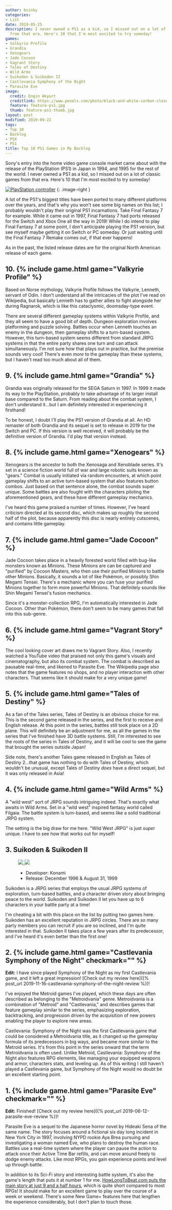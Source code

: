 ```yaml
---
author: bsinky
categories:
- List
date: 2019-05-25
description: I never owned a PS1 as a kid, so I missed out on a lot of classic games
  from that era. Here's 10 that I'm most excited to try someday!
games:
- Valkyrie Profile
- Grandia
- Xenogears
- Jade Cocoon
- Vagrant Story
- Tales of Destiny
- Wild Arms
- Suikoden & Suikoden II
- Castlevania Symphony of the Night
- Parasite Eve
image:
  credit: Engin Akyurt
  creditlink: https://www.pexels.com/photo/black-and-white-carbon-close-up-close-up-2092075/
  feature: feature-ps1.jpg
  thumb: feature-ps1-thumb.jpg
layout: post
modified: 2019-09-22
tags:
- Top 10
- Backlog
- PSX
- PS1
title: Top 10 PS1 Games in My Backlog
---
```


Sony's entry into the home video game console market came about with the release
of the PlayStation (PS1) in Japan in 1994, and 1995 for the rest of the world. I
never owned a PS1 as a kid, so I missed out on a lot of classic games from that
era. Here's 10 that I'm most excited to try someday!

<!--more-->

[![PlayStation controller](https://i.imgur.com/lRtiCzQt.png)](https://i.imgur.com/lRtiCzQ.png)
{: .image-right }

A lot of the PS1's biggest titles have been ported to many different platforms
over the years, and that's why you won't see some big names on this list; I
probably wouldn't play their original PS1 incarnations. Take Final Fantasy 7 for
example. While it came out in 1997, Final Fantasy 7 had ports released for the
Switch and Xbox One all the way in 2019! While I do intend to play Final Fantasy
7 at some point, I don't anticipate playing the PS1 version, but see myself
maybe getting it on Switch or PC someday. Or just waiting until the Final
Fantasy 7 Remake comes out, if that ever happens!

As in the past, the listed release dates are for the original North American
release of each game.

## 10. {% include game.html game="Valkyrie Profile" %}

Based on Norse mythology, Valkyrie Profile follows the Valkyrie, Lenneth, servant
of Odin. I don't understand all the intricacies of the plot I've read on
Wikipedia, but basically Lenneth has to gather allies to fight alongside her
during Ragnarok, which is like this cataclysmic, doomsday-type event.

There are several different gameplay systems within Valkyrie Profile, and they
all seem to have a good bit of depth. Dungeon exploration involves platforming
and puzzle solving. Battles occur when Lenneth touches an enemy in the dungeon,
then gameplay shifts to a turn-based system. However, this turn-based system
seems different from standard JRPG systems in that the entire party shares one
turn and can attack simultaneously. I'm not sure how that plays out in practice,
but the premise sounds very cool! There's even *more* to the gameplay than these
systems, but I haven't read too much about all of them.

## 9. {% include game.html game="Grandia" %}

Grandia was originally released for the SEGA Saturn in 1997. In 1999 it made its
way to the PlayStation, probably to take advantage of its larger install base
compared to the Saturn. From reading about the combat system, I don't understand
it...but I am definitely interested in experiencing it firsthand!

To be honest, I doubt I'll play the PS1 version of Grandia at all. An HD
remaster of both Grandia and its sequel is set to release in 2019 for the Switch
and PC. If this version is well received, it will probably be the definitive
version of Grandia. I'd play that version instead.

## 8. {% include game.html game="Xenogears" %}

Xenogears is the ancestor to both the Xenosaga and Xenoblade series. It's set in
a science fiction world full of war and large robotic suits known as "gears."
Combat is usually initiated via random encounters, at which point gameplay
shifts to an active turn-based system that also features button combos. Just
based on that sentence alone, the combat sounds super unique. Some battles are
also fought with the characters piloting the aforementioned gears, and these
have different gameplay mechanics.

I've heard this game praised a number of times. However, I've heard criticism
directed at its second disc, which makes up roughly the second half of the plot,
because apparently this disc is nearly entirely cutscenes, and contains little
gameplay.

## 7. {% include game.html game="Jade Cocoon" %}

Jade Cocoon takes place in a heavily forested world filled with bug-like
monsters known as Minions. These Minions are can be captured and "purified" by
Cocoon Masters, who then use their purified Minions to battle other Minions.
Basically, it sounds a lot of like Pokémon, or possibly Shin Megami Tensei.
There's a mechanic where you can fuse your purified Minions together to form
more powerful Minions. That definitely sounds like Shin Megami Tensei's fusion
mechanics.

Since it's a monster-collection RPG, I'm automatically interested in Jade
Cocoon. Other than Pokémon, there don't seem to be many games that fall into
this sub-genre.

## 6. {% include game.html game="Vagrant Story" %}

The cool looking cover art draws me to Vagrant Story. Also, I recently watched a
YouTube video that praised not only this game's visuals and cinematography, but
also its combat system. The combat is described as pausable real-time, and
likened to Parasite Eve. The Wikipedia page also notes that the game features no
shops, and no player interaction with other characters. That seems like it
should make for a very unique game!

## 5. {% include game.html game="Tales of Destiny" %}

As a fan of the Tales series, Tales of Destiny is an obvious choice for me. This
is the second game released in the series, and the first to receive and English
release. At this point in the series, battles still took place on a 2D plane.
This will definitely be an adjustment for me, as all the games in the series
that I've finished have 3D battle systems. Still, I'm interested to see the
roots of the series in Tales of Destiny, and it will be cool to see the game
that brought the series outside Japan!

Side note, there's another Tales game released in English as Tales of Destiny
2...that game has nothing to do with Tales of Destiny, which wouldn't be
unusual, except Tales of Destiny *does* have a direct sequel, but it was only
released in Asia!

## 4. {% include game.html game="Wild Arms" %}

A "wild west" sort of JRPG sounds intriguing indeed. That's exactly what awaits
in Wild Arms. Set in a "wild west" inspired fantasy world called Filgaia. The
battle system is turn-based, and seems like a solid traditional JRPG system.

The setting is the big draw for me here. "Wild West JRPG" is just *super*
unique. I have to see how that works out for myself!

## 3. Suikoden & Suikoden II

<figure class="third center">
  <a href="https://i.imgur.com/6h2wQ8W.jpg">
    <img src="https://i.imgur.com/6h2wQ8Wm.jpg">
  </a>
  <a href="https://i.imgur.com/syH2iek.jpg">
    <img src="https://i.imgur.com/syH2iekm.jpg">
  </a>
  <ul>
    <li>Developer: Konami</li>
    <li>Release: December 1996 & August 31, 1999</li>
  </ul>
</figure>

Suikoden is a JRPG series that employs the usual JRPG systems of exploration,
turn-based battles, and a character driven story about bringing peace to the
world. Suikoden and Suikoden II let you have up to 6 characters in your battle
party at a time!

I'm cheating a bit with this place on the list by putting two games here.
Suikoden has an excellent reputation in JRPG circles. There are *so* many party
members you can recruit if you are so inclined, and I'm quite interested in
that. Suikoden II takes place a few years after its predecessor, and I've heard
it's even better than the first one!

## 2. {% include game.html game="Castlevania Symphony of the Night" checkmark="" %}

**Edit:** I have since played Symphony of the Night as my first Castlevania game, and it left a great impression! [Check out my review here]({% post_url 2019-11-16-castlevania-symphony-of-the-night-review %})!

I've enjoyed the Metroid games I've played, which these days are often described
as belonging to the "Metroidvania" genre. Metroidvania is a combination of
"Metroid" and "Castlevania," and describes games that feature gameplay similar
to the series, emphasizing exploration, backtracking, and progression driven by
the acquisition of new powers enabling the player to explore new areas.

Castlevania: Symphony of the Night was the first Castlevania game that could be
considered a Metroidvania title, as it changed up the gameplay formula of its
predecessors in big ways, and became more similar to the Metroid series. It's
from this point in the series onward that the term Metroidvania is often used.
Unlike Metroid, Castlevania: Symphony of the Night also features RPG elements,
like managing your equipped weapons and armor, characters stats, and leveling
up. As of this writing I still haven't played a Castlevania game, but Symphony
of the Night would no doubt be an excellent starting point.

## 1. {% include game.html game="Parasite Eve" checkmark="" %}

**Edit:** Finished! [Check out my review here]({% post_url 2019-06-12-parasite-eve-review %})!

Parasite Eve is a sequel to the Japanese horror novel by Hideaki Sena of the
same name. The story focuses around a fictional six day long incident in New
York City in 1997, involving NYPD rookie Aya Brea pursuing and investigating a
woman named Eve, who plans to destroy the human race. Battles use a real-time
system where the player can pause the action to attack once their Active Time
Bar refills, and can move around freely to dodge enemy attacks. Like most RPGs,
you gain experience points and level up through battle.

In addition to its Sci-Fi story and interesting battle system, it's also the
game's length that puts it at number 1 for
me.
[HowLongToBeat.com puts the main story at just 9 and a half hours](https://howlongtobeat.com/game.php?id=6924),
which is quite short compared to most RPGs! It should make for an excellent game
to play over the course of a week or weekend. There's some New Game+ features
here that lengthen the experience considerably, but I don't plan to touch those.
